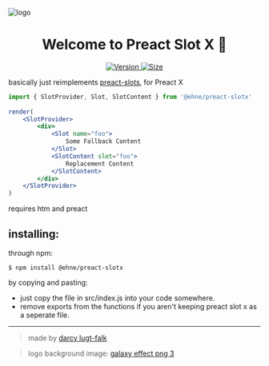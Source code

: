 <p>
  <img alt="logo" src="https://gitcdn.xyz/repo/ehne/preact-slotX/master/github_banner.png" align="center" />
</p>
<h1 align="center">
  Welcome to Preact Slot X 👋
</h1>
<p align="center">
    <a href="#" target="https://npm.im/@ehne/preact-slotx">
        <img alt="Version" src="https://img.shields.io/npm/v/@ehne/preact-slotx" />
    </a>
    <a href="#" target="https://bundlephobia.com/result?p=@ehne/preact-slotx@1.2.0">
        <img alt="Size" src="https://img.shields.io/badge/MINIFIED%20%2B%20GZIPPED-1kB-green" />
    </a>
</p>

basically just reimplements [preact-slots](https://npm.im/preact-slots), for Preact X

```jsx
import { SlotProvider, Slot, SlotContent } from '@ehne/preact-slotx'
 
render(
    <SlotProvider>
        <div>
            <Slot name="foo">
                Some Fallback Content
            </Slot>
            <SlotContent slot="foo">
                Replacement Content
            </SlotContent>
        </div>
    </SlotProvider>
)
```

requires htm and preact

## installing:

through npm:
```
$ npm install @ehne/preact-slotx
```

by copying and pasting:
* just copy the file in src/index.js into your code somewhere.
* remove exports from the functions if you aren't keeping preact slot x as a seperate file.

---
> made by [darcy lugt-falk](https://github.com/ehne)

> logo background image: <a title="galaxy effect png 3" href="https://pngimage.net/galaxy-effect-png-3/">galaxy effect png 3</a>
